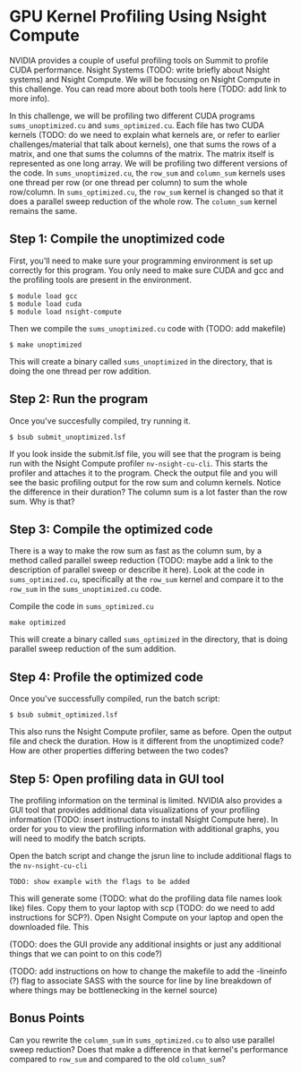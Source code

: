 # GPU Kernel Profiling Using Nsight Compute

NVIDIA provides a couple of useful profiling tools on Summit to profile CUDA
performance. Nsight Systems (TODO: write briefly about Nsight systems) and Nsight
Compute. We will be focusing on Nsight Compute in this challenge. You can read more about
both tools here (TODO: add link to more info).

In this challenge, we will be profiling two different CUDA programs `sums_unoptimized.cu`
and `sums_optimized.cu`. Each file has two CUDA kernels (TODO: do we need to explain what
kernels are, or refer to earlier challenges/material that talk about kernels), one that
sums the rows of a matrix, and one that sums the columns of the matrix. The matrix itself
is represented as one long array. We will be profiling two different versions of the
code. In `sums_unoptimized.cu`, the `row_sum` and `column_sum` kernels uses one thread per
row (or one thread per column) to sum the whole row/column. In `sums_optimized.cu`, the
`row_sum` kernel is changed so that it does a parallel sweep reduction of the whole
row. The `column_sum` kernel remains the same.

## Step 1: Compile the unoptimized code

First, you'll need to make sure your programming environment is set up correctly for this
program. You only need to make sure CUDA and gcc and the profiling tools are present in
the environment.

```
$ module load gcc
$ module load cuda
$ module load nsight-compute
```

Then we compile the `sums_unoptimized.cu` code with (TODO: add makefile)

```
$ make unoptimized
```

This will create a binary called `sums_unoptimized` in the directory, that is doing the
one thread per row addition.

## Step 2: Run the program

Once you've succesfully compiled, try running it.

```
$ bsub submit_unoptimized.lsf
```

If you look inside the submit.lsf file, you will see that the program is being run with
the Nsight Compute profiler `nv-nsight-cu-cli`. This starts the profiler and attaches it
to the program. Check the output file and you will see the basic profiling output for the
row sum and column kernels. Notice the difference in their duration? The column sum is a
lot faster than the row sum. Why is that?

## Step 3: Compile the optimized code

There is a way to make the row sum as fast as the column sum, by a method called parallel
sweep reduction (TODO: maybe add a link to the description of parallel sweep or describe
it here). Look at the code in `sums_optimized.cu`, specifically at the `row_sum` kernel
and compare it to the `row_sum` in the `sums_unoptimized.cu` code. 

Compile the code in `sums_optimized.cu`

```
make optimized
```

This will create a binary called `sums_optimized` in the directory, that is doing parallel
sweep reduction of the sum addition.

## Step 4: Profile the optimized code

Once you've successfully compiled, run the batch script:

```
$ bsub submit_optimized.lsf
```

This also runs the Nsight Compute profiler, same as before. Open the output file and check
the duration. How is it different from the unoptimized code? How are other properties
differing between the two codes?

## Step 5: Open profiling data in GUI tool

The profiling information on the terminal is limited. NVIDIA also provides a GUI tool that
provides additional data visualizations of your profiling information (TODO: insert
instructions to install Nsight Compute here). In order for you to view the profiling
information with additional graphs, you will need to modify the batch scripts. 

Open the batch script and change the jsrun line to include additional flags to the
`nv-nsight-cu-cli`

```
TODO: show example with the flags to be added
```

This will generate some (TODO: what do the profiling data file names look like)
files. Copy them to your laptop with scp (TODO: do we need to add instructions for
SCP?). Open Nsight Compute on your laptop and open the downloaded file. This 

(TODO: does the GUI provide any additional insights or just any additional things that we
can point to on this code?)


(TODO: add instructions on how to change the makefile to add the -lineinfo (?) flag to
associate SASS with the source for line by line breakdown of where things may be
bottlenecking in the kernel source)


## Bonus Points

Can you rewrite the `column_sum` in `sums_optimized.cu` to also use parallel sweep
reduction? Does that make a difference in that kernel's performance compared to `row_sum`
and compared to the old `column_sum`?



